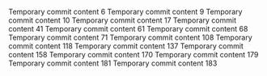Temporary commit content 6
Temporary commit content 9
Temporary commit content 10
Temporary commit content 17
Temporary commit content 41
Temporary commit content 61
Temporary commit content 68
Temporary commit content 71
Temporary commit content 108
Temporary commit content 118
Temporary commit content 137
Temporary commit content 158
Temporary commit content 170
Temporary commit content 179
Temporary commit content 181
Temporary commit content 183
